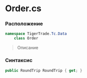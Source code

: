 
# Order.cs
### Расположение
```csharp
namespace TigerTrade.Tc.Data  
    class Order
```

> Описание

### Синтаксис
```csharp
public RoundTrip RoundTrip { get; }
```

